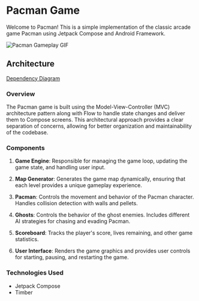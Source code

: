 # Pacman Game

Welcome to Pacman! This is a simple implementation of the classic arcade game Pacman using Jetpack Compose and Android Framework.

![Pacman Gameplay GIF](https://imgur.com/TcNUjwO)

## Architecture

[Dependency Diagram](https://github.com/coditive/Pacman/blob/a4ebd6cfb0add5398a55cf57e921c0089ef07c5f/upload/dependecy-diag.png)

### Overview

The Pacman game is built using the Model-View-Controller (MVC) architecture pattern along with Flow to handle state changes and deliver them to Compose screens.
This architectural approach provides a clear separation of concerns, allowing for better organization and maintainability of the codebase. 


### Components

1. **Game Engine**: Responsible for managing the game loop, updating the game state, and handling user input.

2. **Map Generator**: Generates the game map dynamically, ensuring that each level provides a unique gameplay experience.

3. **Pacman**: Controls the movement and behavior of the Pacman character. Handles collision detection with walls and pellets.

4. **Ghosts**: Controls the behavior of the ghost enemies. Includes different AI strategies for chasing and evading Pacman.

5. **Scoreboard**: Tracks the player's score, lives remaining, and other game statistics.

6. **User Interface**: Renders the game graphics and provides user controls for starting, pausing, and restarting the game.

### Technologies Used

- Jetpack Compose
- Timber


